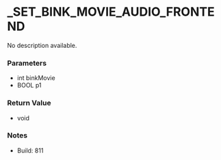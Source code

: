 # _SET_BINK_MOVIE_AUDIO_FRONTEND

No description available.

### Parameters
* int binkMovie
* BOOL p1

### Return Value
* void

### Notes
* Build: 811


